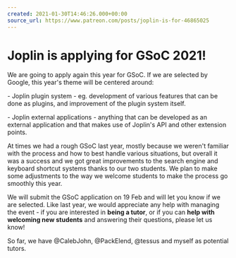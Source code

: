 ```yaml
---
created: 2021-01-30T14:46:26.000+00:00
source_url: https://www.patreon.com/posts/joplin-is-for-46865025
---
```


# Joplin is applying for GSoC 2021!

We are going to apply again this year for GSoC. If we are selected by Google, this year's theme will be centered around:

\- Joplin plugin system - eg. development of various features that can be done as plugins, and improvement of the plugin system itself.

\- Joplin external applications - anything that can be developed as an external application and that makes use of Joplin's API and other extension points.

At times we had a rough GSoC last year, mostly because we weren't familiar with the process and how to best handle various situations, but overall it was a success and we got great improvements to the search engine and keyboard shortcut systems thanks to our two students. We plan to make some adjustments to the way we welcome students to make the process go smoothly this year.

We will submit the GSoC application on 19 Feb and will let you know if we are selected. Like last year, we would appreciate any help with managing the event - if you are interested in **being a tutor**, or if you can **help with welcoming new students** and answering their questions, please let us know!

So far, we have @CalebJohn, @PackElend, @tessus and myself as potential tutors.